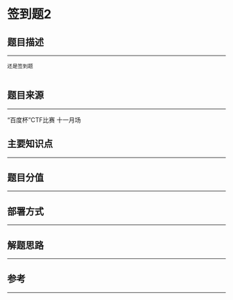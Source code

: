 # 签到题2

## 题目描述
---
```
还是签到题


```

## 题目来源
---
“百度杯”CTF比赛 十一月场

## 主要知识点
---


## 题目分值
---


## 部署方式
---


## 解题思路
---


## 参考
---

